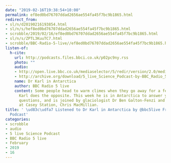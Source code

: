 ```yaml
---
date: "2019-02-16T19:38:54+10:00"
permalink: ef8ed0bd76707ddad2656ae554fa45f7bc9b1865.html
redirect_from:
- sl/n/d20190216193854.html
- sl/n/s/hef8ed0bd76707ddad2656ae554fa45f7bc9b1865.html
- scrobble/2019/02/16/ef8ed0bd76707ddad2656ae554fa45f7bc9b1865.html
- sl/n/s/ZPTL3KuuTC7.html
- scrobble/BBC-Radio-5-live//ef8ed0bd76707ddad2656ae554fa45f7bc9b1865.html
listen-of:
  h-cite:
    url: http://podcasts.files.bbci.co.uk/p02pc9ny.rss
    photo: ""
    audio:
    - http://open.live.bbc.co.uk/mediaselector/5/redir/version/2.0/mediaset/audio-nondrm-download/proto/http/vpid/p070t7dg.mp3
    - http://archive.org/download/5_live_Science_Podcast-by-BBC_Radio_5_live/p070t7dg.mp3
    name: Dr Karl in Antarctica
    author: BBC Radio 5 live
    content: Some people head to warm climes when they go away for a few days. Dr
      Karl does the opposite. This week he is in Antarctica to answer your science
      questions, and is joined by glaciologist Dr Ben Galton-Fenzi and station leader
      at Casey Station, Chris MacMillian.
title: ' \ud83c\udfa7 Listened to Dr Karl in Antarctica by @bbc5live From 5 live Science
  Podcast'
categories:
- scrobble
- audio
- 5 live Science Podcast
- BBC Radio 5 live
- February
- 2019
- 16
---
```

